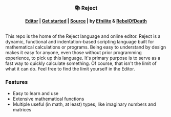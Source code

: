 <div align="center">
<h3>📚 Reject</h3>
<strong><a href="https://rebelofdeath.github.io/reject/editor">Editor</a> | <a href="https://github.com/RebelOfDeath/reject/wiki">Get started</a> | <a href="https://github.com/RebelOfDeath/reject">Source</a> | by <a href="https://github.com/Efnilite">Efnilite</a> & <a href="https://github.com/RebelOfDeath">RebelOfDeath</a> </strong>
<br><br>
</div>

This repo is the home of the Reject language and online editor. Reject is a dynamic, functional and indentation-based scripting language built for mathematical calculations or programs. Being easy to understand by design makes it easy for anyone, even those without prior programming experience, to pick up this language. It's primary purpose is to serve as a fast way to quickly calculate something. Of course, that isn't the limit of what it can do. Feel free to find the limit yourself in the Editor.

### Features
- Easy to learn and use
- Extensive mathematical functions
- Multiple useful (in math, at least) types, like imaginary numbers and matrices
